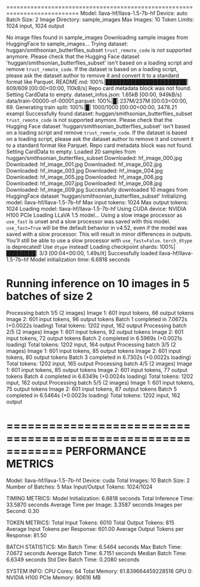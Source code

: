 ===========================================================================
Model: llava-hf/llava-1.5-7b-hf
Device: auto
Batch Size: 2
Image Directory: sample_images
Max Images: 10
Token Limits: 1024 input, 1024 output

No image files found in sample_images
Downloading sample images from HuggingFace to sample_images...
Trying dataset: huggan/smithsonian_butterflies_subset
`trust_remote_code` is not supported anymore.
Please check that the Hugging Face dataset 'huggan/smithsonian_butterflies_subset' isn't based on a loading script and remove `trust_remote_code`.
If the dataset is based on a loading script, please ask the dataset author to remove it and convert it to a standard format like Parquet.
README.md: 100%|██████████████████████| 609/609 [00:00<00:00, 110kB/s]
Repo card metadata block was not found. Setting CardData to empty.
dataset_infos.json: 1.65kB [00:00, 949kB/s]
data/train-00000-of-00001.parquet: 100%|█| 237M/237M [00:03<00:00, 69.
Generating train split: 100%|█| 1000/1000 [00:00<00:00, 3478.21 exampl
Successfully found dataset: huggan/smithsonian_butterflies_subset
`trust_remote_code` is not supported anymore.
Please check that the Hugging Face dataset 'huggan/smithsonian_butterflies_subset' isn't based on a loading script and remove `trust_remote_code`.
If the dataset is based on a loading script, please ask the dataset author to remove it and convert it to a standard format like Parquet.
Repo card metadata block was not found. Setting CardData to empty.
Loaded 20 samples from huggan/smithsonian_butterflies_subset
  Downloaded: hf_image_000.jpg
  Downloaded: hf_image_001.jpg
  Downloaded: hf_image_002.jpg
  Downloaded: hf_image_003.jpg
  Downloaded: hf_image_004.jpg
  Downloaded: hf_image_005.jpg
  Downloaded: hf_image_006.jpg
  Downloaded: hf_image_007.jpg
  Downloaded: hf_image_008.jpg
  Downloaded: hf_image_009.jpg
Successfully downloaded 10 images from HuggingFace dataset 'huggan/smithsonian_butterflies_subset'
Initializing model: llava-hf/llava-1.5-7b-hf
Max input tokens: 1024
Max output tokens: 1024
Loading model: llava-hf/llava-1.5-7b-hf
Using CUDA device: NVIDIA H100 PCIe
Loading LLaVA 1.5 model...
Using a slow image processor as `use_fast` is unset and a slow processor was saved with this model. `use_fast=True` will be the default behavior in v4.52, even if the model was saved with a slow processor. This will result in minor differences in outputs. You'll still be able to use a slow processor with `use_fast=False`.
`torch_dtype` is deprecated! Use `dtype` instead!
Loading checkpoint shards: 100%|████████| 3/3 [00:04<00:00,  1.49s/it]
Successfully loaded llava-hf/llava-1.5-7b-hf
Model initialization time: 6.6818 seconds

Running inference on 10 images in 5 batches of size 2
============================================================
Processing batch 1/5 (2 images)
    Image 1: 601 input tokens, 66 output tokens
    Image 2: 601 input tokens, 96 output tokens
  Batch 1 completed in 7.0672s (+0.0022s loading)
    Total tokens: 1202 input, 162 output
Processing batch 2/5 (2 images)
    Image 1: 601 input tokens, 92 output tokens
    Image 2: 601 input tokens, 72 output tokens
  Batch 2 completed in 6.5969s (+0.0021s loading)
    Total tokens: 1202 input, 164 output
Processing batch 3/5 (2 images)
    Image 1: 601 input tokens, 85 output tokens
    Image 2: 601 input tokens, 80 output tokens
  Batch 3 completed in 6.7302s (+0.0022s loading)
    Total tokens: 1202 input, 165 output
Processing batch 4/5 (2 images)
    Image 1: 601 input tokens, 85 output tokens
    Image 2: 601 input tokens, 77 output tokens
  Batch 4 completed in 6.6349s (+0.0024s loading)
    Total tokens: 1202 input, 162 output
Processing batch 5/5 (2 images)
    Image 1: 601 input tokens, 75 output tokens
    Image 2: 601 input tokens, 87 output tokens
  Batch 5 completed in 6.5464s (+0.0023s loading)
    Total tokens: 1202 input, 162 output

============================================================
PERFORMANCE METRICS
============================================================
Model: llava-hf/llava-1.5-7b-hf
Device: cuda
Total Images: 10
Batch Size: 2
Number of Batches: 5
Max Input/Output Tokens: 1024/1024

TIMING METRICS:
  Model Initialization: 6.6818 seconds
  Total Inference Time: 33.5870 seconds
  Average Time per Image: 3.3587 seconds
  Images per Second: 0.30

TOKEN METRICS:
  Total Input Tokens: 6010
  Total Output Tokens: 815
  Average Input Tokens per Response: 601.00
  Average Output Tokens per Response: 81.50

BATCH STATISTICS:
  Min Batch Time: 6.5464 seconds
  Max Batch Time: 7.0672 seconds
  Average Batch Time: 6.7151 seconds
  Median Batch Time: 6.6349 seconds
  Std Dev Batch Time: 0.2080 seconds

SYSTEM INFO:
  CPU Cores: 64
  Total Memory: 61.839664459228516
  GPU 0: NVIDIA H100 PCIe
    Memory: 80616 MB
